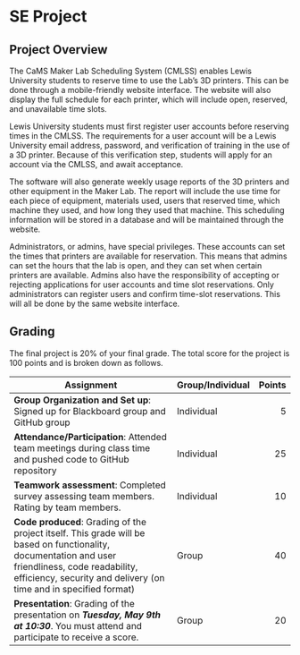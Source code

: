 # SE Project

## Project Overview

The CaMS Maker Lab Scheduling System (CMLSS) enables Lewis University students to reserve time to use the Lab’s 3D printers. This can be done through a mobile-friendly website interface. The website will also display the full schedule for each printer, which will include open, reserved, and unavailable time slots.

Lewis University students must first register user accounts before reserving times in the CMLSS. The requirements for a user account will be a Lewis University email address, password, and verification of training in the use of a 3D printer. Because of this verification step, students will apply for an account via the CMLSS, and await acceptance.

The software will also generate weekly usage reports of the 3D printers and other equipment in the Maker Lab. The report will include the use time for each piece of equipment, materials used,  users that reserved time, which machine they used, and how long they used that machine. This scheduling information will be stored in a database and will be maintained through the website.

Administrators, or admins, have special privileges. These accounts can set the times that printers are available for reservation. This means that admins can set the hours that the lab is open, and they can set when certain printers are available. Admins also have the responsibility of accepting or rejecting applications for user accounts and time slot reservations. Only administrators can register users and confirm time-slot reservations. This will all be done by the same website interface.


## Grading

The final project is 20% of your final grade.  The total score for the project is 100 points and is broken down as follows.

Assignment | Group/Individual | Points
--------------|-------------- |------:
**Group Organization and Set up**: Signed up for Blackboard group and GitHub group | Individual| 5
**Attendance/Participation**: Attended team meetings during class time and pushed code to GitHub repository  | Individual          | 25        
**Teamwork assessment**: Completed survey assessing team members.  Rating by team members.   | Individual  | 10  
**Code produced**: Grading of the project itself.  This grade will be based on functionality, documentation and user friendliness, code readability, efficiency, security and delivery (on time and in specified format) | Group  | 40    
**Presentation**: Grading of the presentation on __*Tuesday, May 9th at 10:30*__.  You must attend and participate to receive a score. | Group              | 20       
